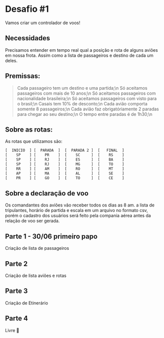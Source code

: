 # Desafio #1

Vamos criar um controlador de voos!

## Necessidades

Precisamos entender em tempo real qual a posição e rota de alguns aviões em nossa frota. Assim como a lista de passageiros e destino de cada um deles.

## Premissas:

> Cada passageiro tem um destino e uma partida;\n
> Só aceitamos passageiros com mais de 10 anos;\n
> Só aceitamos passageiros com nacionalidade brasileira;\n
> Só aceitamos passageiros com visto para o brasil;\n
> Casais tem 10% de desconto;\n
> Cada avião comporta somente 8 passageiros;\n
> Cada avião faz obrigatóriamente 2 paradas para chegar ao seu destino;\n
> O tempo entre paradas é de 1h30;\n


## Sobre as rotas:

As rotas que utilizamos são:
```diff
[  INICIO  ] [  PARADA  ]  [  PARADA 2 ]  [   FINAL  ]
[    SP    ] [    PR    ]  [    SC     ]  [    RS    ]
[    SP    ] [    RJ    ]  [    ES     ]  [    BA    ]
[    SP    ] [    RJ    ]  [    MG     ]  [    TO    ]
[    RR    ] [    AM    ]  [    RO     ]  [    MT    ]
[    AP    ] [    MA    ]  [    AL     ]  [    SE    ]
[    PR    ] [    GO    ]  [    TO     ]  [    CE    ]
```

## Sobre a declaração de voo

Os comandantes dos aviões vão receber todos os dias as 8 am. a lista de tripulantes, horário de partida e escala em um arquivo no formato csv, porém o cadastro dos usuários será feito pela compania aérea antes da relação de voo ser gerada.

## Parte 1 - 30/06 primeiro papo

Criação de lista de passageiros

## Parte 2

Criação de lista aviões e rotas

## Parte 3

Criação de Etinerário

## Parte 4

Livre 🙂
